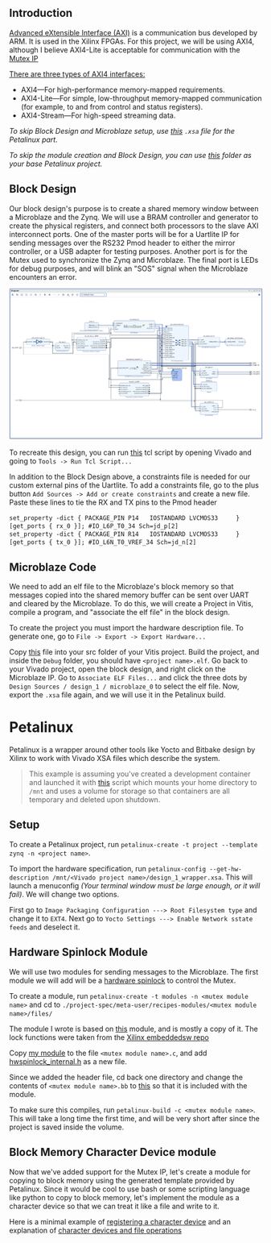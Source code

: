 ## Introduction

[Advanced eXtensible Interface (AXI)](https://en.wikipedia.org/wiki/Advanced_eXtensible_Interface) is a communication bus developed by ARM. It is used in the Xilinx FPGAs. For this project, we will be using AXI4, although I believe AXI4-Lite is acceptable for communication with the [Mutex IP](https://docs.xilinx.com/v/u/en-US/pg117-mutex)

[There are three types of AXI4 interfaces:](https://docs.xilinx.com/v/u/en-US/ug761_axi_reference_guide)
- AXI4—For high-performance memory-mapped requirements.
- AXI4-Lite—For simple, low-throughput memory-mapped communication (for example,
to and from control and status registers).
- AXI4-Stream—For high-speed streaming data.

*To skip Block Design and Microblaze setup, use [this](https://gitlab.ssec.wisc.edu/mkurzynski/petalinux-zybo-z7-20/-/blob/BlockMemMutex/hw/design_1_wrapper.xsa) `.xsa` file for the Petalinux part.*

*To skip the module creation and Block Design, you can use [this](https://gitlab.ssec.wisc.edu/mkurzynski/petalinux-zybo-z7-20/-/tree/BlockMemMutex/os) folder as your base Petalinux project.*

## Block Design

Our block design's purpose is to create a shared memory window between a Microblaze and the Zynq. We will use a BRAM controller and generator to create the physical registers, and connect both processors to the slave AXI interconnect ports. One of the master ports will be for a Uartlite IP for sending messages over the RS232 Pmod header to either the mirror controller, or a USB adapter for testing purposes. Another port is for the Mutex used to synchronize the Zynq and Microblaze. The final port is LEDs for debug purposes, and will blink an "SOS" signal when the Microblaze encounters an error.

![image](uploads/260be8f8efc7144a52a876ddf85c0179/image.png)

To recreate this design, you can run [this](https://gitlab.ssec.wisc.edu/mkurzynski/petalinux-zybo-z7-20/-/blob/BlockMemMutex/hw/design_1.tcl) tcl script by opening Vivado and going to `Tools -> Run Tcl Script...`

In addition to the Block Design above, a constraints file is needed for our custom external pins of the Uartlite. To add a constraints file, go to the plus button `Add Sources -> Add or create constraints` and create a new file. Paste these lines to tie the RX and TX pins to the Pmod header
```
set_property -dict { PACKAGE_PIN P14   IOSTANDARD LVCMOS33     } [get_ports { rx_0 }]; #IO_L6P_T0_34 Sch=jd_p[2]                  
set_property -dict { PACKAGE_PIN R14   IOSTANDARD LVCMOS33     } [get_ports { tx_0 }]; #IO_L6N_T0_VREF_34 Sch=jd_n[2]
```

## Microblaze Code

We need to add an elf file to the Microblaze's block memory so that messages copied into the shared memory buffer can be sent over UART and cleared by the Microblaze. To do this, we will create a Project in Vitis, compile a program, and "associate the elf file" in the block design.

To create the project you must import the hardware description file. To generate one, go to `File -> Export -> Export Hardware...`

Copy [this](https://gitlab.ssec.wisc.edu/mkurzynski/petalinux-zybo-z7-20/-/blob/BlockMemMutex/sw/main.c) file into your src folder of your Vitis project. Build the project, and inside the `Debug` folder, you should have `<project name>.elf`. Go back to your Vivado project, open the block design, and right click on the Microblaze IP. Go to `Associate ELF Files...` and click the three dots by `Design Sources / design_1 / microblaze_0` to select the elf file. Now, export the `.xsa` file again, and we will use it in the Petalinux build.

# Petalinux

Petalinux is a wrapper around other tools like Yocto and Bitbake design by Xilinx to work with Vivado XSA files which describe the system.

> This example is assuming you've created a development container and launched it with [this](https://gitlab.ssec.wisc.edu/mkurzynski/qemu-zc706-petalinux/-/blob/master/go.sh) script which mounts your home directory to `/mnt` and uses a volume for storage so that containers are all temporary and deleted upon shutdown.

## Setup

To create a Petalinux project, run `petalinux-create -t project --template zynq -n <project name>`.

To import the hardware specification, run `petalinux-config --get-hw-description /mnt/<Vivado project name>/design_1_wrapper.xsa`. This will launch a menuconfig *(Your terminal window must be large enough, or it will fail)*. We will change two options.

First go to `Image Packaging Configuration ---> Root Filesystem type` and change it to `EXT4`. Next go to `Yocto Settings ---> Enable Network sstate feeds` and deselect it.

## Hardware Spinlock Module

We will use two modules for sending messages to the Microblaze. The first module we will add will be a [hardware spinlock](https://docs.kernel.org/locking/hwspinlock.html) to control the Mutex.

To create a module, run `petalinux-create -t modules -n <mutex module name>` and cd to `./project-spec/meta-user/recipes-modules/<mutex module name>/files/`

The module I wrote is based on [this](https://git.kernel.org/pub/scm/linux/kernel/git/stable/linux.git/tree/drivers/hwspinlock/stm32_hwspinlock.c) module, and is mostly a copy of it. The lock functions were taken from the [Xilinx embeddedsw repo](https://github.com/Xilinx/embeddedsw/blob/master/XilinxProcessorIPLib/drivers/mutex/src/xmutex.c)

Copy [my module](https://gitlab.ssec.wisc.edu/mkurzynski/petalinux-zybo-z7-20/-/blob/BlockMemMutex/os/project-spec/meta-user/recipes-modules/ofmutex/files/ofmutex.c) to the file `<mutex module name>.c`, and add [hwspinlock_internal.h](https://git.kernel.org/pub/scm/linux/kernel/git/stable/linux.git/tree/drivers/hwspinlock/hwspinlock_internal.h) as a new file.

Since we added the header file, cd back one directory and change the contents of `<mutex module name>.bb` to [this](https://gitlab.ssec.wisc.edu/mkurzynski/petalinux-zybo-z7-20/-/blob/BlockMemMutex/os/project-spec/meta-user/recipes-modules/ofmutex/ofmutex.bb) so that it is included with the module.

To make sure this compiles, run `petalinux-build -c <mutex module name>`. This will take a long time the first time, and will be very short after since the project is saved inside the volume.

## Block Memory Character Device module

Now that we've added support for the Mutex IP, let's create a module for copying to block memory using the generated template provided by Petalinux. Since it would be cool to use bash or some scripting language like python to copy to block memory, let's implement the module as a character device so that we can treat it like a file and write to it.

Here is a minimal example of [registering a character device](https://github.com/cirosantilli/linux-kernel-module-cheat/blob/master/kernel_modules/character_device_create.c) and an explanation of [character devices and file operations](https://linux-kernel-labs.github.io/refs/heads/master/labs/device_drivers.html)